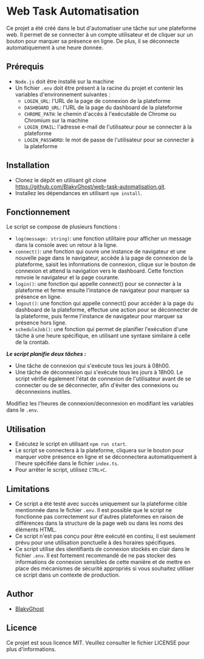 # Web Task Automatisation

Ce projet a été créé dans le but d'automatiser une tâche sur une plateforme web. Il permet de se connecter à un compte utilisateur et de cliquer sur un bouton pour marquer sa présence en ligne. De plus, il se déconnecte automatiquement à une heure donnée.

## Prérequis

- `Node.js` doit être installé sur la machine
- Un fichier `.env` doit être présent à la racine du projet et contenir les variables d'environnement suivantes :
  - `LOGIN_URL`: l'URL de la page de connexion de la plateforme
  - `DASHBOARD_URL`: l'URL de la page du dashboard de la plateforme
  - `CHROME_PATH`: le chemin d'accès à l'exécutable de Chrome ou Chromium sur la machine
  - `LOGIN_EMAIL`: l'adresse e-mail de l'utilisateur pour se connecter à la plateforme
  - `LOGIN_PASSWORD`: le mot de passe de l'utilisateur pour se connecter à la plateforme

## Installation

- Clonez le dépôt en utilisant git clone <https://github.com/BlakvGhost/web-task-automatisation.git>.
- Installez les dépendances en utilisant `npm install`.

## Fonctionnement

Le script se compose de plusieurs fonctions :

- `log(message: string)`: une fonction utilitaire pour afficher un message dans la console avec un retour à la ligne.
- `connect()`: une fonction qui ouvre une instance de navigateur et une nouvelle page dans le navigateur, accède à la page de connexion de la plateforme, saisit les informations de connexion, clique sur le bouton de connexion et attend la navigation vers le dashboard. Cette fonction renvoie le navigateur et la page courante.
- `login()`: une fonction qui appelle connect() pour se connecter à la plateforme et ferme ensuite l'instance de navigateur pour marquer sa présence en ligne.
- `logout()`: une fonction qui appelle connect() pour accéder à la page du dashboard de la plateforme, effectue une action pour se déconnecter de la plateforme, puis ferme l'instance de navigateur pour marquer sa présence hors ligne.
- `scheduleJob()`: une fonction qui permet de planifier l'exécution d'une tâche à une heure spécifique, en utilisant une syntaxe similaire à celle de la crontab.

***Le script planifie deux tâches :***

- Une tâche de connexion qui s'exécute tous les jours à 08h00.
- Une tâche de déconnexion qui s'exécute tous les jours à 18h00.
Le script vérifie également l'état de connexion de l'utilisateur avant de se connecter ou de se déconnecter, afin d'éviter des connexions ou déconnexions inutiles.

Modifiez les l'heures de connexion/deconnexion en modifiant les variables dans le `.env`.

## Utilisation

- Exécutez le script en utilisant `npm run start`.
- Le script se connectera à la plateforme, cliquera sur le bouton pour marquer votre présence en ligne et se déconnectera automatiquement à l'heure spécifiée dans le fichier `index.ts`.
- Pour arrêter le script, utilisez `CTRL+C`.

## Limitations

- Ce script a été testé avec succès uniquement sur la plateforme cible mentionnée dans le fichier `.env`. Il est possible que le script ne fonctionne pas correctement sur d'autres plateformes en raison de différences dans la structure de la page web ou dans les noms des éléments HTML.
- Ce script n'est pas conçu pour être exécuté en continu, il est seulement prévu pour une utilisation ponctuelle à des horaires spécifiques.
- Ce script utilise des identifiants de connexion stockés en clair dans le fichier `.env`. Il est fortement recommandé de ne pas stocker des informations de connexion sensibles de cette manière et de mettre en place des mécanismes de sécurité appropriés si vous souhaitez utiliser ce script dans un contexte de production.

## Author

- [BlakvGhost](https://kabirou-dev.vercel.app)

## Licence

Ce projet est sous licence MIT. Veuillez consulter le fichier LICENSE pour plus d'informations.
